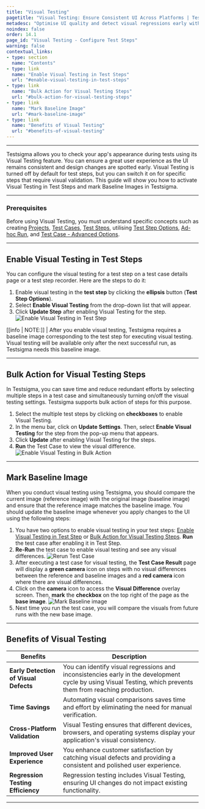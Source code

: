 ```yaml
---
title: "Visual Testing"
pagetitle: "Visual Testing: Ensure Consistent UI Across Platforms | Testsigma"
metadesc: "Optimise UI quality and detect visual regressions early with Visual Testing in Testsigma to ensure a seamless user experience. Learn more about how to use Visual Testing."
noindex: false
order: 14.1
page_id: "Visual Testing - Configure Test Steps"
warning: false
contextual_links:
- type: section
  name: "Contents"
- type: link
  name: "Enable Visual Testing in Test Steps"
  url: "#enable-visual-testing-in-test-steps"
- type: link
  name: "Bulk Action for Visual Testing Steps"
  url: "#bulk-action-for-visual-testing-steps" 
- type: link
  name: "Mark Baseline Image"
  url: "#mark-baseline-image" 
- type: link
  name: "Benefits of Visual Testing"
  url: "#benefits-of-visual-testing"    
---
```


---

Testsigma allows you to check your app's appearance during tests using its Visual Testing feature. You can ensure a great user experience as the UI remains consistent and design changes are spotted early. Visual Testing is turned off by default for test steps, but you can switch it on for specific steps that require visual validation. This guide will show you how to activate Visual Testing in Test Steps and mark Baseline Images in Testsigma.

---

### **Prerequisites**

Before using Visual Testing, you must understand specific concepts such as creating [Projects](https://testsigma.com/docs/projects/overview/), [Test Cases](https://testsigma.com/docs/test-cases/manage/add-edit-delete/), [Test Steps](https://testsigma.com/docs/test-cases/create-steps-nl/overview/), utilising [Test Step Options](https://testsigma.com/docs/test-cases/create-steps-nl/step-settings/), [Ad-hoc Run](https://testsigma.com/docs/runs/adhoc-runs/), and [Test Case - Advanced Options](https://testsigma.com/docs/test-cases/manage/add-edit-delete/#test-case----advanced-options).

---

## **Enable Visual Testing in Test Steps**

You can configure the visual testing for a test step on a test case details page or a test step recorder. Here are the steps to do it:
1. Enable visual testing in the **test step** by clicking the **ellipsis** button (**Test Step Options**).
2. Select **Enable Visual Testing** from the drop-down list that will appear.
3. Click **Update Step** after enabling Visual Testing for the step. ![Enable Visual Testing in Test Step](https://s3.amazonaws.com/static-docs.testsigma.com/new_images/projects/applications/visualtesting_teststep.gif)

[[info | NOTE:]]
| After you enable visual testing, Testsigma requires a baseline image corresponding to the test step for executing visual testing. Visual testing will be available only after the next successful run, as Testsigma needs this baseline image.

---

## **Bulk Action for Visual Testing Steps**

In Testsigma, you can save time and reduce redundant efforts by selecting multiple steps in a test case and simultaneously turning on/off the visual testing settings. Testsigma supports bulk action of steps for this purpose.
1. Select the multiple test steps by clicking on **checkboxes** to enable Visual Testing.
2. In the menu bar, click on **Update Settings**. Then, select **Enable Visual Testing** for the step from the pop-up menu that appears.
3. Click **Update** after enabling Visual Testing for the steps.
4. **Run** the Test Case to view the visual difference. ![Enable Visual Testing in Bulk Action](https://s3.amazonaws.com/static-docs.testsigma.com/new_images/projects/applications/visualtesting_bulkactions.gif)

---

## **Mark Baseline Image**

When you conduct visual testing using Testsigma, you should compare the current image (reference image) with the original image (baseline image) and ensure that the reference image matches the baseline image. You should update the baseline image whenever you apply changes to the UI using the following steps:
1. You have two options to enable visual testing in your test steps: [Enable Visual Testing in Test Step](https://docs.google.com/document/d/1ZpFYNTP3uRvEDJY6V5TfErNvP-H7eiWtnZROW7d9uhE/edit#heading=h.yuu6tamhzjqa) or [Bulk Action for Visual Testing Steps](https://docs.google.com/document/d/1ZpFYNTP3uRvEDJY6V5TfErNvP-H7eiWtnZROW7d9uhE/edit#heading=h.5iuymem4ob2s). **Run** the test case after enabling it in Test Step.
2. **Re-Run** the test case to enable visual testing and see any visual differences. ![Rerun Test Case](https://s3.amazonaws.com/static-docs.testsigma.com/new_images/projects/applications/reruntestcase_visualtesting.png)
3. After executing a test case for visual testing, the **Test Case Result** page will display a **green camera** icon on steps with no visual differences between the reference and baseline images and a **red camera** icon where there are visual differences.
4. Click on the **camera** icon to access the **Visual Difference** overlay screen. Then, **mark** the **checkbox** on the top right of the page as the **base image**. ![Mark Baseline image](https://s3.amazonaws.com/static-docs.testsigma.com/new_images/projects/applications/markbaselineimage_visualt.gif)
5. Next time you run the test case, you will compare the visuals from future runs with the new base image.

---

## **Benefits of Visual Testing**

|**Benefits**|**Description**|
|---|---|
|**Early Detection of Visual Defects**|You can identify visual regressions and inconsistencies early in the development cycle by using Visual Testing, which prevents them from reaching production.|
|**Time Savings**|Automating visual comparisons saves time and effort by eliminating the need for manual verification.|
|**Cross-Platform Validation**|Visual Testing ensures that different devices, browsers, and operating systems display your application's visual consistency.|
|**Improved User Experience**|You enhance customer satisfaction by catching visual defects and providing a consistent and polished user experience.|
|**Regression Testing Efficiency**|Regression testing includes Visual Testing, ensuring UI changes do not impact existing functionality.|

---
